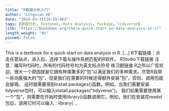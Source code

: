 ```yaml
---
title: "R数据分析入门"
author: "Lingxiao HE"
date: "2024-03-31T10:58:46Z"
tags: [数据分析, Textbook, Data Analysis, Package, Tidyverse]
link: "https://bookdown.org/lhe/a-quick-start-on-data-analysis-in-r/"
length_weight: "4%"
pinned: false
---
```


This is a textbook for a quick start on data analysis in R. [...] R下载链接：点击任意站点，进入后，选择下载与操作系统匹配的R软件。 RStudio下载链接 注意：编写R代码时，所有的代码符号均为英文标点符号 练习题链接 R之所以广受欢迎，很大一个原因就是它拥有种类繁多的“包”以满足我们的多种需求。尽管R自带一些功能强大的“包”，但是我们在需要的时候还得额外安装“包”，否则，调用包就会报错。 这时就需要用到install.packages()函数。例如，当我们需要安装tidyverse包时，可以输入install.packages("tidyverse")。 我们如果需要使用某一个“包”，则需要在开始时使用library()函数调用它。例如，我们在安装完readxl包后，调用它时可以输入：library( ...
